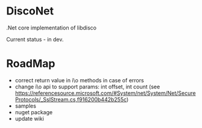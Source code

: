 # DiscoNet
.Net core implementation of libdisco

Current status - in dev.

# RoadMap

* correct return value in i\o methods in case of errors
* change i\o api to support params: int offset, int count (see https://referencesource.microsoft.com/#System/net/System/Net/SecureProtocols/_SslStream.cs,f916200b442b255c)
* samples
* nuget package
* update wiki
